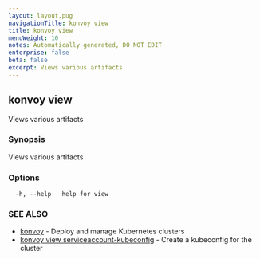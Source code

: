 ```yaml
---
layout: layout.pug
navigationTitle: konvoy view
title: konvoy view
menuWeight: 10
notes: Automatically generated, DO NOT EDIT
enterprise: false
beta: false
excerpt: Views various artifacts
---
```


## konvoy view

Views various artifacts

### Synopsis

Views various artifacts

### Options

```
  -h, --help   help for view
```

### SEE ALSO

* [konvoy](../)	 - Deploy and manage Kubernetes clusters
* [konvoy view serviceaccount-kubeconfig](./konvoy-view-serviceaccount-kubeconfig/)	 - Create a kubeconfig for the cluster

